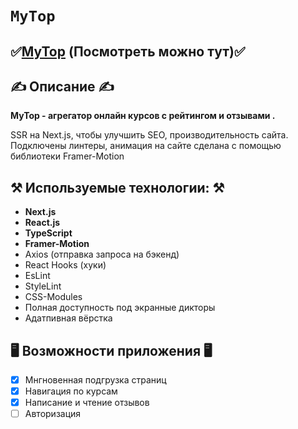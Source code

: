 # `MyTop`

## ✅[MyTop](https://top-app-mu.vercel.app/) (Посмотреть можно тут)✅

## ✍️ Описание ✍️

<strong>MyTop - агрегатор онлайн курсов с рейтингом и отзывами
.</strong>

<p>SSR на Next.js, чтобы улучшить SEO, производительность сайта. Подключены линтеры, анимация на сайте сделана с помощью библиотеки Framer-Motion</p>

## ⚒️ Используемые технологии: ⚒️

- **Next.js**
- **React.js**
- **TypeScript**
- **Framer-Motion**
- Axios (отправка запроса на бэкенд)
- React Hooks (хуки)
- EsLint
- StyleLint
- CSS-Modules
- Полная доступность под экранные дикторы
- Адатпивная вёрстка

## 🖥️ Возможности приложения 🖥️

- [x] Мнгновенная подгрузка страниц
- [x] Навигация по курсам
- [x] Написание и чтение отзывов
- [ ] Авторизация
